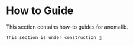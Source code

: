 # How to Guide

This section contains how-to guides for anomalib.

```{warning}
This section is under construction 🚧
```
